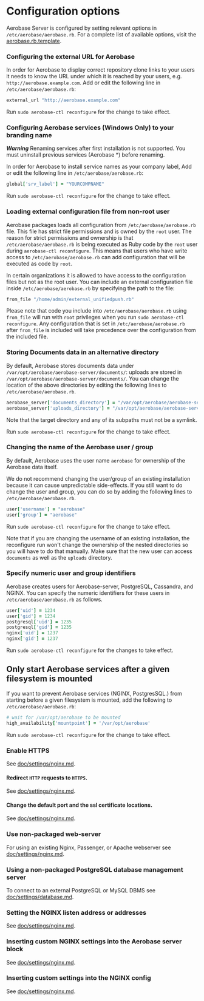 # Configuration options

Aerobase Server is configured by setting relevant options in
`/etc/aerobase/aerobase.rb`. For a complete list of available options, visit the
[aerobase.rb.template](https://github.com/Aerobase/omnibus-aerobase-server/blob/master/config/templates/aerobase-config-template/aerobase.rb.template.erb).


### Configuring the external URL for Aerobase

In order for Aerobase to display correct repository clone links to your users
it needs to know the URL under which it is reached by your users, e.g.
`http://aerobase.example.com`. Add or edit the following line in
`/etc/aerobase/aerobase.rb`:

```ruby
external_url "http://aerobase.example.com"
```

Run `sudo aerobase-ctl reconfigure` for the change to take effect.

### Configuring Aerobase services (Windows Only) to your branding name
_**Warning**_
Renaming services after first installation is not supported. 
You must uninstall previous services (Aerobase *) before renaming.

In order for Aerobase to install service names as your company label, Add or edit the following line in
`/etc/aerobase/aerobase.rb`:

```ruby
global['srv_label'] = "YOURCOMPNAME"
```

Run `sudo aerobase-ctl reconfigure` for the change to take effect.

### Loading external configuration file from non-root user

Aerobase packages loads all configuration from `/etc/aerobase/aerobase.rb` file.
This file has strict file permissions and is owned by the `root` user. The reason for strict permissions
and ownership is that `/etc/aerobase/aerobase.rb` is being executed as Ruby code by the `root` user during `aerobase-ctl reconfigure`. This means
that users who have write access to `/etc/aerobase/aerobase.rb` can add configuration that will be executed as code by `root`.

In certain organizations it is allowed to have access to the configuration files but not as the root user.
You can include an external configuration file inside `/etc/aerobase/aerobase.rb` by specifying the path to the file:

```ruby
from_file "/home/admin/external_unifiedpush.rb"

```

Please note that code you include into `/etc/aerobase/aerobase.rb` using `from_file` will run with `root` privileges when you run `sudo aerobase-ctl reconfigure`.
Any configuration that is set in `/etc/aerobase/aerobase.rb` after `from_file` is included will take precedence over the configuration from the included file.

### Storing Documents data in an alternative directory

By default, Aerobase stores documents data under
`/var/opt/aerobase/aerobase-server/documents/`: uploads are stored in
`/var/opt/aerobase/aerobase-server/documents/`.  You can change the location of
the above directories by editing the following lines to
`/etc/aerobase/aerobase.rb`.

```ruby
aerobase_server['documents_directory'] = "/var/opt/aerobase/aerobase-server/documents"
aerobase_server['uploads_directory'] = "/var/opt/aerobase/aerobase-server/uploads"
```

Note that the target directory and any of its subpaths must not be a symlink.

Run `sudo aerobase-ctl reconfigure` for the change to take effect.

### Changing the name of the Aerobase user / group

By default, Aerobase uses the user name `aerobase` for ownership of the Aerobase data itself.

We do not recommend changing the user/group of an existing installation because it can cause unpredictable side-effects.
If you still want to do change the user and group, you can do so by adding the following lines to
`/etc/aerobase/aerobase.rb`.

```ruby
user['username'] = "aerobase"
user['group'] = "aerobase"
```

Run `sudo aerobase-ctl reconfigure` for the change to take effect.

Note that if you are changing the username of an existing installation, the reconfigure run won't change the ownership of the nested directories so you will have to do that manually. Make sure that the new user can access `documents` as well as the `uploads` directory.

### Specify numeric user and group identifiers

Aerobase creates users for Aerobase-server, PostgreSQL, Cassandra, and NGINX. You can
specify the numeric identifiers for these users in `/etc/aerobase/aerobase.rb` as
follows.

```ruby
user['uid'] = 1234
user['gid'] = 1234
postgresql['uid'] = 1235
postgresql['gid'] = 1235
nginx['uid'] = 1237
nginx['gid'] = 1237
```

Run `sudo aerobase-ctl reconfigure` for the changes to take effect.

## Only start Aerobase services after a given filesystem is mounted

If you want to prevent Aerobase services (NGINX, PostgresSQL.)
from starting before a given filesystem is mounted, add the following to
`/etc/aerobase/aerobase.rb`:

```ruby
# wait for /var/opt/aerobase to be mounted
high_availability['mountpoint'] = '/var/opt/aerobase'
```

Run `sudo aerobase-ctl reconfigure` for the change to take effect.

### Enable HTTPS

See [doc/settings/nginx.md](nginx.md#enable-https).

#### Redirect `HTTP` requests to `HTTPS`.

See [doc/settings/nginx.md](nginx.md#redirect-http-requests-to-https).

#### Change the default port and the ssl certificate locations.

See
[doc/settings/nginx.md](nginx.md#change-the-default-port-and-the-ssl-certificate-locations).

### Use non-packaged web-server

For using an existing Nginx, Passenger, or Apache webserver see [doc/settings/nginx.md](nginx.md#using-a-non-bundled-web-server).

### Using a non-packaged PostgreSQL database management server

To connect to an external PostgreSQL or MySQL DBMS see [doc/settings/database.md](database.md).

### Setting the NGINX listen address or addresses

See [doc/settings/nginx.md](nginx.md#setting-the-nginx-listen-address-or-addresses).

### Inserting custom NGINX settings into the Aerobase server block

See [doc/settings/nginx.md](nginx.md).

### Inserting custom settings into the NGINX config

See [doc/settings/nginx.md](nginx.md).
